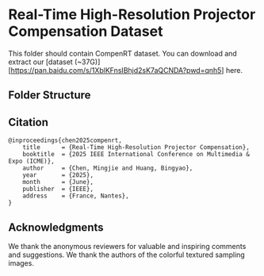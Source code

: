 Real-Time High-Resolution Projector Compensation Dataset
===

This folder should contain CompenRT dataset. You can download and extract our [dataset (~37G)][https://pan.baidu.com/s/1XblKFnsIBhjd2sK7aQCNDA?pwd=qnh5] here.


## Folder Structure


## Citation
    @inproceedings{chen2025compenrt,
        title      = {Real-Time High-Resolution Projector Compensation},
        booktitle  = {2025 IEEE International Conference on Multimedia & Expo (ICME)},
        author     = {Chen, Mingjie and Huang, Bingyao},
        year       = {2025},
        month      = {June},
        publisher  = {IEEE},
        address    = {France, Nantes},
    }

## Acknowledgments
We thank the anonymous reviewers for valuable and inspiring comments and suggestions.
We thank the authors of the colorful textured sampling images. 
